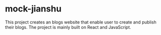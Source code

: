# mock-jianshu
This project creates an blogs website that enable user to create and publish their blogs. The project is mainly built on React and JavaScript.
